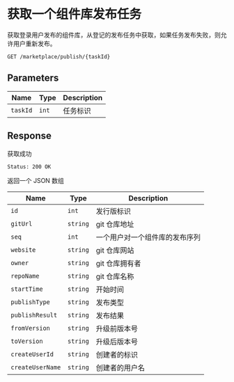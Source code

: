 # 获取一个组件库发布任务

获取登录用户发布的组件库，从登记的发布任务中获取，如果任务发布失败，则允许用户重新发布。

```text
GET /marketplace/publish/{taskId}
```

## Parameters

| Name     | Type  | Description |
| -------- | ----- | ----------- |
| `taskId` | `int` | 任务标识    |

## Response

获取成功

```text
Status: 200 OK
```

返回一个 JSON 数组

| Name             | Type     | Description                    |
| ---------------- | -------- | ------------------------------ |
| `id`             | `int`    | 发行版标识                     |
| `gitUrl`         | `string` | git 仓库地址                   |
| `seq`            | `int`    | 一个用户对一个组件库的发布序列 |
| `website`        | `string` | git 仓库网站                   |
| `owner`          | `string` | git 仓库拥有者                 |
| `repoName`       | `string` | git 仓库名称                   |
| `startTime`      | `string` | 开始时间                       |
| `publishType`    | `string` | 发布类型                       |
| `publishResult`  | `string` | 发布结果                       |
| `fromVersion`    | `string` | 升级前版本号                   |
| `toVersion`      | `string` | 升级后版本号                   |
| `createUserId`   | `string` | 创建者的标识                   |
| `createUserName` | `string` | 创建者的用户名                 |
